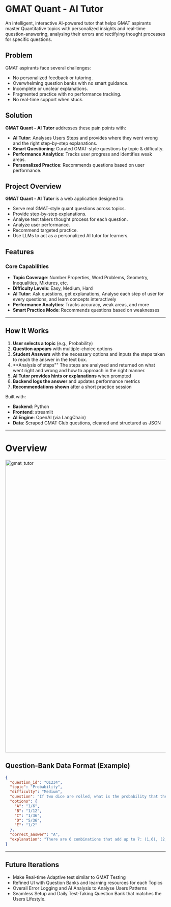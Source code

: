 # GMAT Quant - AI Tutor

An intelligent, interactive AI-powered tutor that helps GMAT aspirants master Quantitative topics with personalized insights and real-time question-answering, analysing their errors and rectifying thought processes for specific questions.

## Problem
GMAT aspirants face several challenges:

- No personalized feedback or tutoring.
- Overwhelming question banks with no smart guidance.
- Incomplete or unclear explanations.
- Fragmented practice with no performance tracking.
- No real-time support when stuck.

## Solution

**GMAT Quant - AI Tutor** addresses these pain points with:

-  **AI Tutor**: Analyses Users Steps and provides where they went wrong and the right step-by-step explanations.
-  **Smart Questioning**: Curated GMAT-style questions by topic & difficulty.
-  **Performance Analytics**: Tracks user progress and identifies weak areas.
-  **Personalized Practice**: Recommends questions based on user performance.


## Project Overview

**GMAT Quant - AI Tutor** is a web application designed to:
- Serve real GMAT-style quant questions across topics.
- Provide step-by-step explanations.
- Analyse test takers thought process for each question. 
- Analyze user performance.
- Recommend targeted practice.
- Use LLMs to act as a personalized AI tutor for learners.


##  Features

###  Core Capabilities
-  **Topic Coverage**: Number Properties, Word Problems, Geometry, Inequalities, Mixtures, etc.
-  **Difficulty Levels**: Easy, Medium, Hard
-  **AI Tutor**: Ask questions, get explanations, Analyse each step of user for every questions, and learn concepts interactively
-  **Performance Analytics**: Tracks accuracy, weak areas, and more
-  **Smart Practice Mode**: Recommends questions based on weaknesses

---

##  How It Works

1. **User selects a topic** (e.g., Probability)
2. **Question appears** with multiple-choice options
3. **Student Answers** with the necessary options and inputs the steps taken to reach the answer in the text box.
4. **Analysis of steps"" The steps are analysed and returned on what went right and wrong and how to approach in the right manner.
5. **AI Tutor provides hints or explanations** when prompted
6. **Backend logs the answer** and updates performance metrics
7. **Recommendations shown** after a short practice session


Built with:
-  **Backend**: Python
-  **Frontend**: streamlit
-  **AI Engine**: OpenAI (via LangChain)
-  **Data**: Scraped GMAT Club questions, cleaned and structured as JSON

---
# Overview 
<img width="1014" height="916" alt="gmat_tutor" src="https://github.com/user-attachments/assets/453434c7-decf-44d3-8744-de71d3f7154d" />


## Question-Bank Data Format (Example)

```json
{
  "question_id": "Q1234",
  "topic": "Probability",
  "difficulty": "Medium",
  "question": "If two dice are rolled, what is the probability that the sum is 7?",
  "options": {
    "A": "1/6",
    "B": "1/12",
    "C": "1/36",
    "D": "5/36",
    "E": "1/2"
  },
  "correct_answer": "A",
  "explanation": "There are 6 combinations that add up to 7: (1,6), (2,5), ..., (6,1). Total possible outcomes = 36. So, 6/36 = 1/6."
}
```
---
## Future Iterations

- Make Real-time Adaptive test similar to GMAT Testing
- Refined UI with Question Banks and learning resources for each Topics
- Overall Error Logging and AI Analysis to Analyse Users Patterns
- Seamless Setup and Daily Test-Taking Question Bank that matches the Users Lifestyle.

